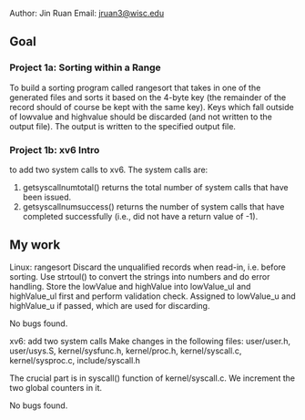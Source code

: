 Author: Jin Ruan
Email: jruan3@wisc.edu

## Goal
### Project 1a: Sorting within a Range
To build a sorting program called rangesort that takes in one of the generated files and sorts it based on the 4-byte key (the remainder of the record should of course be kept with the same key). Keys which fall outside of lowvalue and highvalue should be discarded (and not written to the output file). The output is written to the specified output file.

### Project 1b: xv6 Intro
to add two system calls to xv6. The system calls are:

1. getsyscallnumtotal() returns the total number of system calls that have been issued.
2. getsyscallnumsuccess() returns the number of system calls that have completed successfully (i.e., did not have a return value of -1).

## My work

Linux: rangesort
Discard the unqualified records when read-in, i.e. before sorting. Use strtoul() to convert the strings into numbers and do error handling. Store the lowValue and highValue into lowValue_ul and highValue_ul first and perform validation check. Assigned to lowValue_u and highValue_u if passed, which are used for discarding.

No bugs found.

xv6: add two system calls
Make changes in the following files:
user/user.h, user/usys.S, kernel/sysfunc.h, kernel/proc.h, kernel/syscall.c, kernel/sysproc.c, include/syscall.h

The crucial part is in syscall() function of kernel/syscall.c. We increment the two global counters in it.

No bugs found.
